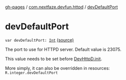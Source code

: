 [gh-pages](../index.md) / [com.nextfaze.devfun.httpd](index.md) / [devDefaultPort](./dev-default-port.md)

# devDefaultPort

`var devDefaultPort: `[`Int`](https://kotlinlang.org/api/latest/jvm/stdlib/kotlin/-int/index.html) [(source)](https://github.com/NextFaze/dev-fun/tree/master/devfun-httpd/src/main/java/com/nextfaze/devfun/httpd/HttpD.kt#L51)

The port to use for HTTPD server. Default value is 23075.

This value needs to be set before [DevHttpD.init](-dev-http-d/init.md).

More simply, it can also be overridden in resources: `R.integer.devDefaultPort`

